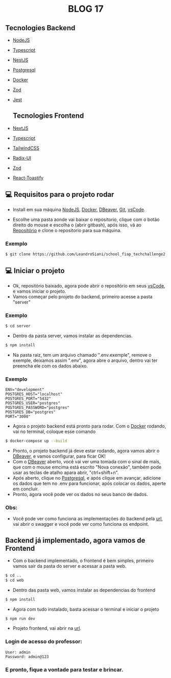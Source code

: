 <h1 align="center">
  BLOG 17
</p>



## Tecnologies Backend


- [NodeJS](https://nodejs.org)
- [Typescript](https://www.typescriptlang.org/)
- [NestJS](https://nestjs.com/)
- [Postgresql](https://www.postgresql.org/)
- [Docker](https://www.docker.com/)
- [Zod](https://zod.dev/)
- [Jest](https://jestjs.io/)


  ## Tecnologies Frontend
  

- [NextJS](https://nextjs.org/)
- [Typescript](https://www.typescriptlang.org/)
- [TailwindCSS](https://tailwindcss.com/)
- [Radix-UI](https://www.radix-ui.com/)
- [Zod](https://zod.dev/)
- [React-Toastify](https://www.npmjs.com/package/react-toastify)


## 💻 Requisitos para o projeto rodar

- Install em sua máquina [NodeJS](https://nodejs.org), [Docker](https://www.docker.com/), [DBeaver](https://dbeaver.io/), [Git](https://git-scm.com/), [vsCode](https://code.visualstudio.com/).

- Escolhe uma pasta aonde vai baixar o repositorio, clique com o botão direito do mouse e escolha o (abrir gitbash), após isso, vá ao [Repositório](https://github.com/LeandroSiani/school_fiap_techchallenge2) e clone o repositorio para sua máquina.

### Exemplo

```bash
$ git clone https://github.com/LeandroSiani/school_fiap_techchallenge2
````


## 💻 Iniciar o projeto

- Ok, repositório baixado, agora pode abrir o repositório em seus [vsCode](https://code.visualstudio.com/), e vamos iniciar o projeto.
- Vamos começar pelo projeto do backend, primeiro acesse a pasta "server"
  
### Exemplo

```bash
$ cd server
````

- Dentro da pasta server, vamos instalar as dependencias.

```bash
$ npm install
````

- Na pasta raiz, tem um arquivo chamado ".env.exemple", remove o exemple, deixamos assim ".env", agora abre o arquivo, dentro vai ter preencha ele com os dados abaixo.

### Exemplo

```http  
ENV="development"
POSTGRES_HOST="localhost"
POSTGRES_PORT="5432"
POSTGRES_USER="postgres"
POSTGRES_PASSWORD="postgres"
POSTGRES_DB="postgres"
PORT="3000"
```

- Agora o projeto backend está pronto para rodar. Com o [Docker](https://www.docker.com/) rodando, vai no terminal, coloque esse comando

```bash
$ docker-compose up --build
````

- Pronto, o projeto backend já deve estar rodando, agora vamos abrir o [DBeaver](https://dbeaver.io/), e vamos configurar, para ficar OK!
- Com o [DBeaver](https://dbeaver.io/) aberto, você vai ver uma tomada com o sinal de mais, que com o mouse emcima está escrito "Nova conexão", também pode usar as teclas de atalho apara abrir, "ctrl+shift+n".
- Após aberto, clique no [Postgresql](https://www.postgresql.org/), e após clique em avançar, adicione os dados que tem no .env para funcionar, após colocar os dados, aperte em concluir.
- Pronto, agora você pode ver os dados no seus banco de dados.

### Obs: 
- Você pode ver como funciona as implementações do backend pela [url](http://localhost:3000/api), vai abrir o swagger e você pode ver como funciona os endpoint.

## Backend já implementado, agora vamos de Frontend
- Com o backend implementado, o frontend é bem simples, primeiro vamos sair da pasta do server e acessar a pasta web.
  
```bash
$ cd ..
$ cd web
````

- Dentro das pasta web, vamos instalar as dependencias do frontend
  
```bash
$ npm install
````

- Agora com tudo instalado, basta acessar o terminal e iniciar o projeto

```bash
$ npm run dev
````

- Projeto frontend, vai abrir na [url](http://localhost:3001).

### Login de acesso do professor: 
```http  
User: admin
Password: admin@123
```

### E pronto, fique a vontade para testar e brincar.